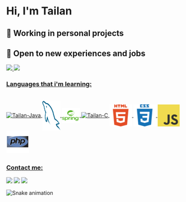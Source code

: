 <h1>Hi, I'm Tailan</h1>

<h2>🔹 Working in personal projects</h2>

<h2>🔹 Open to new experiences and jobs</h2>
<div align="">
  <a href="https://github.com/Tailankrummenauer">
  <img height="180em" src="https://github-readme-stats.vercel.app/api?username=Tailankrummenauer&show_icons=true&theme=tokyonight&include_all_commits=true&count_private=true"/>
  <img height="180em" src="https://github-readme-stats.vercel.app/api/top-langs/?username=Tailankrummenauer&layout=compact&langs_count=7&theme=tokyonight"/>
</div>
  
  <h3>Languages that i'm learning:</h3> 
<div style="display: inline_block"><br>
  <img align="center" alt="Tailan-Java" height="60" width="48" src="https://cdn.jsdelivr.net/gh/devicons/devicon/icons/java/java-original-wordmark.svg">
  <img align="center" alt="Tailan-MySQL" height="80" width="48" src="https://github.com/devicons/devicon/blob/master/icons/mysql/mysql-plain.svg">
  <img align="center" alt="Tailan-Spring" height="40" width="48" src="https://github.com/devicons/devicon/blob/master/icons/spring/spring-original-wordmark.svg">
  <img align="center" alt="Tailan-C" height="40" width="48" src="https://cdn.jsdelivr.net/gh/devicons/devicon/icons/c/c-original.svg">
  <img align="center" alt="Tailan-HTML" height="60" width="60" src="https://github.com/devicons/devicon/blob/master/icons/html5/html5-plain-wordmark.svg">
  <img align="center" alt="Tailan-CSS" height="60" width="60" src="https://github.com/devicons/devicon/blob/master/icons/css3/css3-plain-wordmark.svg">
  <img align="center" alt="Tailan-Js" height="60" width="60" src="https://github.com/devicons/devicon/blob/master/icons/javascript/javascript-original.svg">
  <img align="center" alt="Tailan-PHP" height="60" width="60" src="https://github.com/devicons/devicon/blob/master/icons/php/php-original.svg">
</div>

  ##
  <h3>Contact me:</h3>
<div> 
  <a href="https://www.instagram.com/tailanrk/" target="_blank"><img src="https://img.shields.io/badge/-Instagram-%23E4405F?style=for-the-badge&logo=instagram&logoColor=white" target="_blank"></a>
  <a href = "mailto:tailankrummenauer06@gmail.com"><img src="https://img.shields.io/badge/Gmail-D14836?style=for-the-badge&logo=gmail&logoColor=white" target="_blank"></a>
  <a href="https://www.linkedin.com/in/tailan-krummenauer-61382b181/" target="_blank"><img src="https://img.shields.io/badge/-LinkedIn-%230077B5?style=for-the-badge&logo=linkedin&logoColor=white" target="_blank"></a> 
  
  ![Snake animation](https://github.com/Tailankrummenauer/Tailankrummenauer/blob/output/github-contribution-grid-snake.svg)
  </div>
